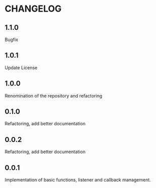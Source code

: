 # CHANGELOG

## 1.1.0

Bugfix

## 1.0.1

Update License

## 1.0.0

Renomination of the repository and refactoring

## 0.1.0

Refactoring, add better documentation

## 0.0.2

Refactoring, add better documentation

## 0.0.1

Implementation of basic functions, listener and callback management.

